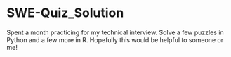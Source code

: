 # SWE-Quiz_Solution
Spent a month practicing for my technical interview. Solve a few puzzles in Python and a few more in R. Hopefully this would be helpful to someone or me!
